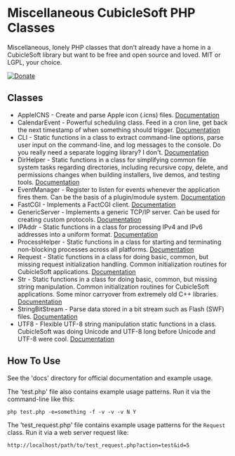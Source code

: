 Miscellaneous CubicleSoft PHP Classes
=====================================

Miscellaneous, lonely PHP classes that don't already have a home in a CubicleSoft library but want to be free and open source and loved.  MIT or LGPL, your choice.

[![Donate](https://cubiclesoft.com/res/donate-shield.png)](https://cubiclesoft.com/donate/)

Classes
-------

* AppleICNS - Create and parse Apple icon (.icns) files.  [Documentation](https://github.com/cubiclesoft/php-misc/blob/master/docs/apple_icns.md)
* CalendarEvent - Powerful scheduling class.  Feed in a cron line, get back the next timestamp of when something should trigger.  [Documentation](https://github.com/cubiclesoft/php-misc/blob/master/docs/calendar_event.md)
* CLI - Static functions in a class to extract command-line options, parse user input on the command-line, and log messages to the console.  Do you really need a separate logging library?  I don't.  [Documentation](https://github.com/cubiclesoft/php-misc/blob/master/docs/cli.md)
* DirHelper - Static functions in a class for simplifying common file system tasks regarding directories, including recursive copy, delete, and permissions changes when building installers, live demos, and testing tools.  [Documentation](https://github.com/cubiclesoft/php-misc/blob/master/docs/dir_helper.md)
* EventManager - Register to listen for events whenever the application fires them.  Can be the basis of a plugin/module system.  [Documentation](https://github.com/cubiclesoft/php-misc/blob/master/docs/event_manager.md)
* FastCGI - Implements a FactCGI client.  [Documentation](https://github.com/cubiclesoft/php-misc/blob/master/docs/fastcgi.md)
* GenericServer - Implements a generic TCP/IP server.  Can be used for creating custom protocols.  [Documentation](https://github.com/cubiclesoft/php-misc/blob/master/docs/generic_server.md)
* IPAddr - Static functions in a class for processing IPv4 and IPv6 addresses into a uniform format.  [Documentation](https://github.com/cubiclesoft/php-misc/blob/master/docs/ipaddr.md)
* ProcessHelper - Static functions in a class for starting and terminating non-blocking processes across all platforms.  [Documentation](https://github.com/cubiclesoft/php-misc/blob/master/docs/process_helper.md)
* Request - Static functions in a class for doing basic, common, but missing request initialization handling.  Common initialization routines for CubicleSoft applications.  [Documentation](https://github.com/cubiclesoft/php-misc/blob/master/docs/request.md)
* Str - Static functions in a class for doing basic, common, but missing string manipulation.  Common initialization routines for CubicleSoft applications.  Some minor carryover from extremely old C++ libraries.  [Documentation](https://github.com/cubiclesoft/php-misc/blob/master/docs/str_basics.md)
* StringBitStream - Parse data stored in a bit stream such as Flash (SWF) files.  [Documentation](https://github.com/cubiclesoft/php-misc/blob/master/docs/bits.md)
* UTF8 - Flexible UTF-8 string manipulation static functions in a class.  CubicleSoft was doing Unicode and UTF-8 long before Unicode and UTF-8 were cool.  [Documentation](https://github.com/cubiclesoft/php-misc/blob/master/docs/utf8.md)

How To Use
----------

See the 'docs' directory for official documentation and example usage.

The 'test.php' file also contains example usage patterns.  Run it via the command-line like this:

````php test.php -e=something -f -v -v -v N Y````

The 'test_request.php' file contains example usage patterns for the `Request` class.  Run it via a web server request like:

````http://localhost/path/to/test_request.php?action=test&id=5````
